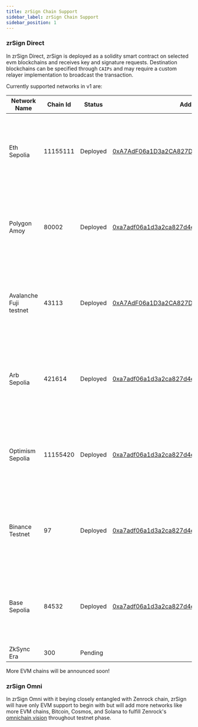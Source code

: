 ```yaml
---
title: zrSign Chain Support
sidebar_label: zrSign Chain Support
sidebar_position: 1
---
```


### zrSign Direct

In zrSign Direct, zrSign is deployed as a solidity smart contract on selected evm blockchains and receives key and signature requests. 
Destination blockchains can be specified through `CAIPs` and may require a custom relayer implementation to broadcast the transaction.

<!-- TODO: update zrSign contract addresses. -->

Currently supported networks in v1 are:

| Network Name            | Chain Id | Status    | Address                                                                                        | Destination Chains                                                                           |
|-------------------------|----------|-----------|------------------------------------------------------------------------------------------------|----------------------------------------------------------------------------------------------|
| Eth Sepolia             | 11155111 | Deployed  | [0xA7AdF06a1D3a2CA827D4EddA96a1520054713E1c](https://sepolia.etherscan.io/address/0xA7AdF06a1D3a2CA827D4EddA96a1520054713E1c) | Sepolia, Amoy, Fuji, Arb Sepolia, Binance testnet, Base sepolia, Optimism Sepolia            |
| Polygon Amoy            | 80002    | Deployed   | [0xa7adf06a1d3a2ca827d4edda96a1520054713e1c](https://amoy.polygonscan.com/address/0xa7adf06a1d3a2ca827d4edda96a1520054713e1c)   | Sepolia, Amoy, Fuji, Arb Sepolia, Binance testnet, Base sepolia, Optimism Sepolia            |
| Avalanche Fuji testnet  | 43113    | Deployed  | [0xA7AdF06a1D3a2CA827D4EddA96a1520054713E1c](https://testnet.snowtrace.io/address/0xA7AdF06a1D3a2CA827D4EddA96a1520054713E1c) | Sepolia, Amoy, Fuji, Arb Sepolia, Binance testnet, Base sepolia, Optimism Sepolia            |
| Arb Sepolia             | 421614   | Deployed  | [0xa7adf06a1d3a2ca827d4edda96a1520054713e1c](https://sepolia.arbiscan.io/address/0xa7adf06a1d3a2ca827d4edda96a1520054713e1c)   | Sepolia, Amoy, Fuji, Arb Sepolia, Binance testnet, Base sepolia, Optimism Sepolia            |
| Optimism Sepolia        | 11155420 | Deployed  | [0xa7adf06a1d3a2ca827d4edda96a1520054713e1c](https://sepolia-optimism.etherscan.io/address/0xa7adf06a1d3a2ca827d4edda96a1520054713e1c) | Sepolia, Amoy, Fuji, Arb Sepolia, Binance testnet, Base sepolia, Optimism Sepolia            |
| Binance Testnet         | 97       | Deployed  | [0xa7adf06a1d3a2ca827d4edda96a1520054713e1c](https://testnet.bscscan.com/address/0xa7adf06a1d3a2ca827d4edda96a1520054713e1c)   | Sepolia, Amoy, Fuji, Arb Sepolia, Binance testnet, Base sepolia, Optimism Sepolia            |
| Base Sepolia            | 84532    | Deployed  | [0xa7adf06a1d3a2ca827d4edda96a1520054713e1c](https://sepolia.basescan.org/address/0xa7adf06a1d3a2ca827d4edda96a1520054713e1c)  | Sepolia, Amoy, Fuji, Arb Sepolia, Binance testnet, Base sepolia, Optimism Sepolia            |
| ZkSync Era              | 300      | Pending   |                                                                                                |                                                                                              |


More EVM chains will be announced soon!

### zrSign Omni

In zrSign Omni with it beying closely entangled with Zenrock chain, zrSign will have only EVM support to begin with but will add more networks like more EVM chains, Bitcoin, Cosmos, and Solana to fulfill Zenrock's [omnichain vision](../../introduction.md#going-omnichain-with-zenrock) throughout testnet phase.